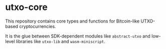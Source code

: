 # utxo-core

This repository contains core types and functions for Bitcoin-like UTXO-based cryptocurrencies.

It is the glue between SDK-dependent modules like `abstract-utxo` and low-level libraries like `utxo-lib` and
`wasm-miniscript`.
